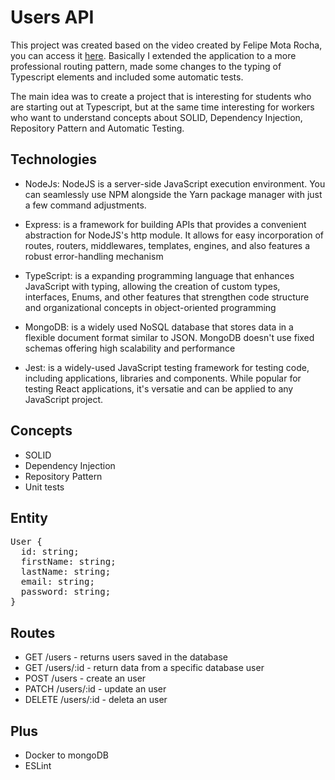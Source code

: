 # Users API

This project was created based on the video created by Felipe Mota Rocha, you can access it [here](https://youtu.be/gU3kp7Aw0JI). Basically I extended the application to a more professional routing pattern, made some changes to the typing of Typescript elements and included some automatic tests.

The main idea was to create a project that is interesting for students who are starting out at Typescript, but at the same time interesting for workers who want to understand concepts about SOLID, Dependency Injection, Repository Pattern and Automatic Testing.

## Technologies

- NodeJs: NodeJS is a server-side JavaScript execution environment. You can seamlessly use NPM alongside the Yarn package manager with just a few command adjustments.

- Express: is a framework for building APIs that provides a convenient abstraction for NodeJS's http module. It allows for easy incorporation of routes, routers, middlewares, templates, engines, and also features a robust error-handling mechanism

- TypeScript: is a expanding programming language that enhances JavaScript with typing, allowing the creation of custom types, interfaces, Enums, and other features that strengthen code structure and organizational concepts in object-oriented programming

- MongoDB: is a widely used NoSQL database that stores data in a flexible document format similar to JSON. MongoDB doesn't use fixed schemas offering high scalability and performance

- Jest: is a widely-used JavaScript testing framework for testing code, including applications, libraries and components. While popular for testing React applications, it's versatie and can be applied to any JavaScript project.

## Concepts

- SOLID
- Dependency Injection
- Repository Pattern
- Unit tests

## Entity

<pre>
User {
  id: string;
  firstName: string;
  lastName: string;
  email: string;
  password: string;
}</pre>

## Routes

- GET /users - returns users saved in the database
- GET /users/:id - return data from a specific database user
- POST /users - create an user
- PATCH /users/:id - update an user
- DELETE /users/:id - deleta an user

## Plus

- Docker to mongoDB
- ESLint
